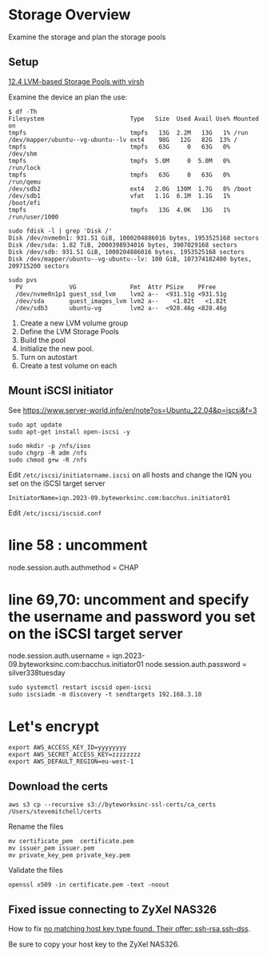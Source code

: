 # Storage Overview

Examine the storage and plan the storage pools


## Setup

[12.4 LVM-based Storage Pools with virsh](https://access.redhat.com/documentation/en-us/red_hat_enterprise_linux/6/html/virtualization_administration_guide/create-lvm-storage-pool-virsh)

Examine the device an plan the use:

```shell
$ df -Th
Filesystem                        Type   Size  Used Avail Use% Mounted on
tmpfs                             tmpfs   13G  2.2M   13G   1% /run
/dev/mapper/ubuntu--vg-ubuntu--lv ext4    98G   12G   82G  13% /
tmpfs                             tmpfs   63G     0   63G   0% /dev/shm
tmpfs                             tmpfs  5.0M     0  5.0M   0% /run/lock
tmpfs                             tmpfs   63G     0   63G   0% /run/qemu
/dev/sdb2                         ext4   2.0G  130M  1.7G   8% /boot
/dev/sdb1                         vfat   1.1G  6.1M  1.1G   1% /boot/efi
tmpfs                             tmpfs   13G  4.0K   13G   1% /run/user/1000

sudo fdisk -l | grep 'Disk /'
Disk /dev/nvme0n1: 931.51 GiB, 1000204886016 bytes, 1953525168 sectors
Disk /dev/sda: 1.82 TiB, 2000398934016 bytes, 3907029168 sectors
Disk /dev/sdb: 931.51 GiB, 1000204886016 bytes, 1953525168 sectors
Disk /dev/mapper/ubuntu--vg-ubuntu--lv: 100 GiB, 107374182400 bytes, 209715200 sectors

sudo pvs
  PV             VG               Fmt  Attr PSize    PFree
  /dev/nvme0n1p1 guest_ssd_lvm    lvm2 a--  <931.51g <931.51g
  /dev/sda       guest_images_lvm lvm2 a--    <1.82t   <1.82t
  /dev/sdb3      ubuntu-vg        lvm2 a--  <928.46g <828.46g
```

1) Create a new LVM volume group
2) Define the LVM Storage Pools
3) Build the pool
4) Initialize the new pool.
5) Turn on autostart
6) Create a test volume on each


## Mount iSCSI initiator 

See https://www.server-world.info/en/note?os=Ubuntu_22.04&p=iscsi&f=3

```shell
sudo apt update
sudo apt-get install open-iscsi -y

sudo mkdir -p /nfs/isos
sudo chgrp -R adm /nfs
sudo chmod g+w -R /nfs
```

Edit `/etc/iscsi/initiatorname.iscsi` on all hosts and change the IQN you set on the iSCSI target server

```text
InitiatorName=iqn.2023-09.byteworksinc.com:bacchus.initiator01
```

Edit `/etc/iscsi/iscsid.conf`

# line 58 : uncomment
node.session.auth.authmethod = CHAP

# line 69,70: uncomment and specify the username and password you set on the iSCSI target server
node.session.auth.username = iqn.2023-09.byteworksinc.com:bacchus.initiator01
node.session.auth.password = silver338tuesday

```shell
sudo systemctl restart iscsid open-iscsi
sudo iscsiadm -m discovery -t sendtargets 192.168.3.10
```

# Let's encrypt

```shell
export AWS_ACCESS_KEY_ID=yyyyyyyy 
export AWS_SECRET_ACCESS_KEY=zzzzzzzz 
export AWS_DEFAULT_REGION=eu-west-1
```

## Download the certs

```shell
aws s3 cp --recursive s3://byteworksinc-ssl-certs/ca_certs /Users/stevemitchell/certs
```

Rename the files
```shell
mv certificate_pem  certificate.pem
mv issuer_pem issuer.pem
mv private_key_pem private_key.pem
```

Validate the files
```shell
openssl x509 -in certificate.pem -text -noout
```

## Fixed issue connecting to ZyXel NAS326

How to fix [no matching host key type found. Their offer: ssh-rsa,ssh-dss](https://www.youtube.com/watch?v=XqB3kMyZT1o).

Be sure to copy your host key to the ZyXel NAS326.

